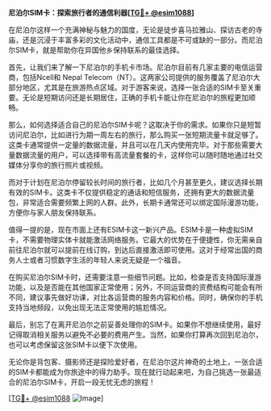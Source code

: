 **尼泊尔SIM卡：探索旅行者的通信利器[[TG💪+ @esim1088](https://t.me/s/esim1088)]**

在尼泊尔这样一个充满神秘与魅力的国度，无论是徒步喜马拉雅山、探访古老的寺庙，还是沉浸于丰富多彩的文化活动中，通信工具都是不可或缺的一部分。而尼泊尔SIM卡，就是帮助你在异国他乡保持联系的最佳选择。

首先，让我们来了解一下尼泊尔的手机卡市场。尼泊尔目前有几家主要的电信运营商，包括Ncell和 Nepal Telecom（NT）。这两家公司提供的服务覆盖了尼泊尔大部分地区，尤其是在旅游热点区域。对于游客来说，选择一张合适的SIM卡至关重要。无论是短期访问还是长期居住，正确的手机卡能让你在尼泊尔的旅程更加顺畅。

那么，如何选择适合自己的尼泊尔SIM卡呢？这取决于你的需求。如果你只是短暂访问尼泊尔，比如进行为期一周左右的旅行，那么购买一张短期流量卡就足够了。这类卡通常提供一定量的数据流量，并且可以在几天内使用完毕。对于那些需要大量数据流量的用户，可以选择带有高流量套餐的卡，这样你可以随时随地通过社交媒体分享你的旅行照片或视频。

而对于计划在尼泊尔停留较长时间的旅行者，比如几个月甚至更久，建议选择长期有效的SIM卡。这类卡不仅提供稳定的通话和短信服务，还拥有更大的数据流量包，非常适合需要频繁上网的人群。此外，长期卡通常还可以绑定国际漫游功能，方便你与家人朋友保持联系。

值得一提的是，现在市面上还有ESIM卡这一新兴产品。ESIM卡是一种虚拟SIM卡，不需要物理实体卡就能激活网络服务。它最大的优势在于便捷性，你无需亲自前往尼泊尔就可以提前在线订购，到达后直接激活即可使用。这对于经常出国的商务人士或者习惯数字生活的年轻人来说无疑是一个福音。

在购买尼泊尔SIM卡时，还需要注意一些细节问题。比如，检查是否支持国际漫游功能，以及是否能在其他国家正常使用；另外，不同运营商的资费结构可能会有所不同，建议事先做好功课，对比各运营商的服务内容和价格。同时，确保你的手机支持当地频段，以免出现无法正常使用的尴尬情况。

最后，别忘了在离开尼泊尔之前妥善处理你的SIM卡。如果你不想继续使用，最好记得取消相关服务以避免不必要的费用产生。当然，如果你打算再次回到尼泊尔，也可以考虑保留这张SIM卡以便下次使用。

无论你是背包客、摄影师还是探险爱好者，在尼泊尔这片神奇的土地上，一张合适的SIM卡都能成为你旅途中的得力助手。现在就行动起来吧，为自己挑选一张最适合的尼泊尔SIM卡，开启一段无忧无虑的旅程！

[[TG💪+ @esim1088](https://t.me/s/esim1088) ![Image](https://i.postimg.cc/4NQfJmqS/Snipaste-2025-05-13-00-14-12.png)]